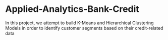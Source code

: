 # Applied-Analytics-Bank-Credit
In this project, we attempt to build K-Means and Hierarchical Clustering Models in order to identify customer segments based on their credit-related data
